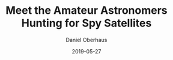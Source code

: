 ---
date: "2019-05-27"
title: "Meet the Amateur Astronomers Hunting for Spy Satellites"
subtitle: ""
link: "https://www.supercluster.com/editorial/meet-the-amateur-astronomers-hunting-for-spy-satellites"
author: "Daniel Oberhaus"
publication: "SuperCluster"
category: "Science"
subcategory: ""
readingtime: "10"
---